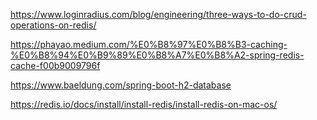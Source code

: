 https://www.loginradius.com/blog/engineering/three-ways-to-do-crud-operations-on-redis/

https://phayao.medium.com/%E0%B8%97%E0%B8%B3-caching-%E0%B8%94%E0%B9%89%E0%B8%A7%E0%B8%A2-spring-redis-cache-f00b9009796f

https://www.baeldung.com/spring-boot-h2-database

https://redis.io/docs/install/install-redis/install-redis-on-mac-os/


